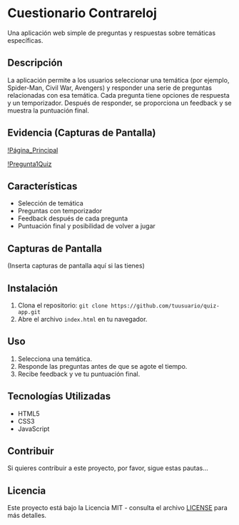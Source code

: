 # Cuestionario Contrareloj

Una aplicación web simple de preguntas y respuestas sobre temáticas específicas.

## Descripción

La aplicación permite a los usuarios seleccionar una temática (por ejemplo, Spider-Man, Civil War, Avengers) y responder una serie de preguntas relacionadas con esa temática. Cada pregunta tiene opciones de respuesta y un temporizador. Después de responder, se proporciona un feedback y se muestra la puntuación final.

## Evidencia (Capturas de Pantalla)

[!Página_Principal](assets/images/shot1.png)

[!Pregunta1Quiz](assets/images/shot2.png)

## Características

- Selección de temática
- Preguntas con temporizador
- Feedback después de cada pregunta
- Puntuación final y posibilidad de volver a jugar

## Capturas de Pantalla

(Inserta capturas de pantalla aquí si las tienes)

## Instalación

1. Clona el repositorio: `git clone https://github.com/tuusuario/quiz-app.git`
2. Abre el archivo `index.html` en tu navegador.

## Uso

1. Selecciona una temática.
2. Responde las preguntas antes de que se agote el tiempo.
3. Recibe feedback y ve tu puntuación final.

## Tecnologías Utilizadas

- HTML5
- CSS3
- JavaScript

## Contribuir

Si quieres contribuir a este proyecto, por favor, sigue estas pautas...

## Licencia

Este proyecto está bajo la Licencia MIT - consulta el archivo [LICENSE](LICENSE) para más detalles.
